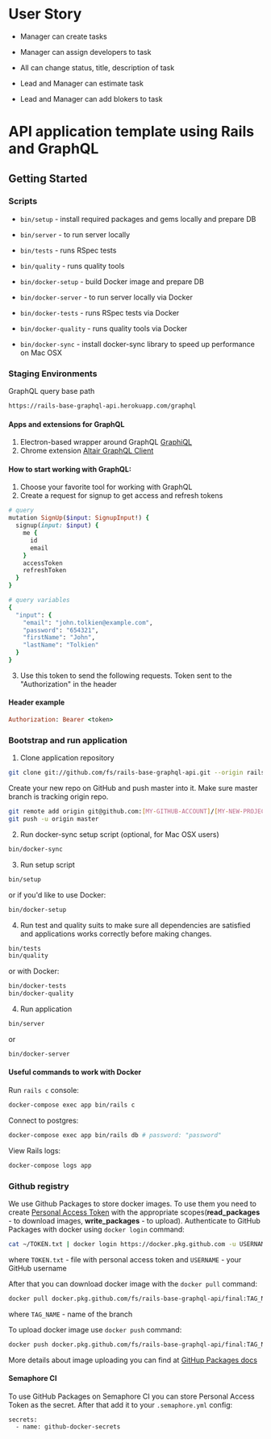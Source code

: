# User Story

* Manager can create tasks
* Manager can assign developers to task

* All can change status, title, description of task

* Lead and Manager can estimate task
* Lead and Manager can add blokers to task



# API application template using Rails and GraphQL

## Getting Started

### Scripts

* `bin/setup` - install required packages and gems locally and prepare DB
* `bin/server` - to run server locally
* `bin/tests` - runs RSpec tests
* `bin/quality` - runs quality tools

* `bin/docker-setup` - build Docker image and prepare DB
* `bin/docker-server` - to run server locally via Docker
* `bin/docker-tests` - runs RSpec tests via Docker
* `bin/docker-quality` - runs quality tools via Docker
* `bin/docker-sync` - install docker-sync library to speed up performance on Mac OSX

### Staging Environments
GraphQL query base path
```bash
https://rails-base-graphql-api.herokuapp.com/graphql
```

#### Apps and extensions for GraphQL

1. Electron-based wrapper around GraphQL [GraphiQL](https://www.electronjs.org/apps/graphiql)
2. Chrome extension [Altair GraphQL Client](https://chrome.google.com/webstore/detail/altair-graphql-client/flnheeellpciglgpaodhkhmapeljopja)

#### How to start working with GraphQL:
1. Choose your favorite tool for working with GraphQL
2. Create a request for signup to get access and refresh tokens
```ruby
# query
mutation SignUp($input: SignupInput!) {
  signup(input: $input) {
    me {
      id
      email
    }
    accessToken
    refreshToken
  }
}

# query variables
{
  "input": {
	"email": "john.tolkien@example.com",
  	"password": "654321",
  	"firstName": "John",
  	"lastName": "Tolkien"
  }
}
```
3. Use this token to send the following requests. Token sent to the "Authorization" in the header
#### Header example

```ruby
Authorization: Bearer <token>
```

### Bootstrap and run application


1. Clone application repository

```bash
git clone git://github.com/fs/rails-base-graphql-api.git --origin rails-base-graphql-api [MY-NEW-PROJECT]
```

Create your new repo on GitHub and push master into it.
Make sure master branch is tracking origin repo.

```bash
git remote add origin git@github.com:[MY-GITHUB-ACCOUNT]/[MY-NEW-PROJECT].git
git push -u origin master
```

2. Run docker-sync setup script (optional, for Mac OSX users)

```bash
bin/docker-sync
```

3. Run setup script

```bash
bin/setup
```
or if you'd like to use Docker:
```bash
bin/docker-setup
```

4. Run test and quality suits to make sure all dependencies are satisfied and applications works correctly before making changes.

```bash
bin/tests
bin/quality
```
or with Docker:
```bash
bin/docker-tests
bin/docker-quality
```

4. Run application

```bash
bin/server
```
or
```bash
bin/docker-server
```

#### Useful commands to work with Docker

Run `rails c` console:
```bash
docker-compose exec app bin/rails c
```

Connect to postgres:
```bash
docker-compose exec app bin/rails db # password: "password"
```

View Rails logs:
```bash
docker-compose logs app
```

### Github registry

We use Github Packages to store docker images. To use them you need to create [Personal Access Token](https://docs.github.com/en/packages/publishing-and-managing-packages/about-github-packages#about-tokens) with the appropriate scopes(**read_packages** - to download images, **write_packages** - to upload). Authenticate to GitHub Packages with docker using `docker login` command:

```bash
cat ~/TOKEN.txt | docker login https://docker.pkg.github.com -u USERNAME --password-stdin
```
where `TOKEN.txt` - file with personal access token and `USERNAME` - your GitHub username

After that you can download docker image with the `docker pull` command:
```bash
docker pull docker.pkg.github.com/fs/rails-base-graphql-api/final:TAG_NAME
```
where `TAG_NAME` - name of the branch

To upload docker image use `docker push` command:
```bash
docker push docker.pkg.github.com/fs/rails-base-graphql-api/final:TAG_NAME
```
More details about image uploading you can find at [GitHup Packages docs](https://docs.github.com/en/packages/using-github-packages-with-your-projects-ecosystem/configuring-docker-for-use-with-github-packages#publishing-a-package)

#### Semaphore CI

To use GitHub Packages on Semaphore CI you can store Personal Access Token as the secret. After that add it to your `.semaphore.yml` config:
```
secrets:
  - name: github-docker-secrets
```
